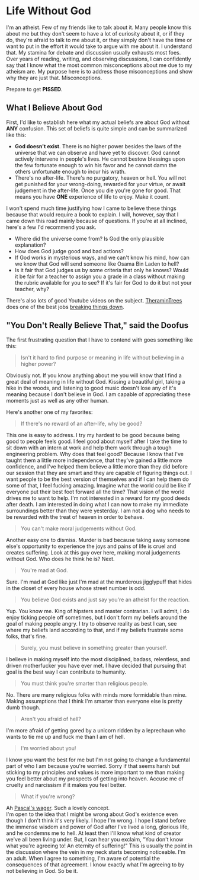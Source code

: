 # Life Without God

I'm an atheist. Few of my friends like to talk about it. Many people know this about me but they don't seem to have a lot of curiosity about it, or if they do, they're afraid to talk to me about it, or they simply don't have the time or want to put in the effort it would take to argue with me about it. I understand that. My stamina for debate and discussion usually exhausts most foes. Over years of reading, writing, and observing discussions, I can confidently say that I know what the most common misconceptions about me due to my atheism are. My purpose here is to address those misconceptions and show why they are just that. Misconceptions.

Prepare to get **PISSED**.

## What I Believe About God
First, I'd like to establish here what my actual beliefs are about God without **ANY** confusion. This set of beliefs is quite simple and can be summarized like this:
- **God doesn't exist**. There is no higher power besides the laws of the universe that we can observe and have yet to discover. God cannot actively intervene in people's lives. He cannot bestow blessings upon the few fortunate enough to win his favor and he cannot damn the others unfortunate enough to incur his wrath.
- There's no after-life. There's no purgatory, heaven or hell. You will not get punished for your wrong-doing, rewarded for your virtue, or await judgement in the after-life. Once you die you're gone for good. That means you have **ONE** experience of life to enjoy. Make it count.

I won't spend much time justifying how I came to believe these things because that would require a book to explain. I will, however, say that I came down this road mainly because of questions. If you're at all inclined, here's a few I'd recommend you ask.
- Where did the universe come from? Is God the only plausible explanation?
- How does God judge good and bad actions?
- If God works in mysterious ways, and we can't know his mind, how can we know that God will send someone like Osama Bin Laden to hell?
- Is it fair that God judges us by some criteria that only he knows? Would it be fair for a teacher to assign you a grade in a class without making the rubric available for you to see? If it's fair for God to do it but not your teacher, why?

There's also lots of good Youtube videos on the subject. [TheraminTrees](https://www.youtube.com/channel/UCJ-vHE5CrGaL_ITEg-n3OeA) does one of the best jobs [breaking things down](https://www.youtube.com/watch?v=0YQfsyK9ois).

## "You Don't Really Believe That," said the Doofus
The first frustrating question that I have to contend with goes something like this:

> Isn't it hard to find purpose or meaning in life without believing in a higher power?

Obviously not. If you know anything about me you will know that I find a great deal of meaning in life without God. Kissing a beautiful girl, taking a hike in the woods, and listening to good music doesn't lose any of it's meaning because I don't believe in God. I am capable of appreciating these moments just as well as any other human.

Here's another one of my favorites:

> If there's no reward of an after-life, why be good?

This one is easy to address. I try my hardest to be good because being good to people feels good. I feel good about myself after I take the time to sit down with an intern at work and help them work through a tough engineering problem. Why does that feel good? Because I know that I've taught them a little more independence, that they've gained a little more confidence, and I've helped them believe a little more than they did before our session that they are smart and they are capable of figuring things out. I want people to be the best version of themselves and if I can help them do some of that, I feel fucking amazing. Imagine what the world could be like if everyone put their best foot forward all the time? That vision of the world drives me to want to help. I'm not interested in a reward for my good deeds after death. I am interested in doing what I can now to make my immediate surroundings better than they were yesterday. I am not a dog who needs to be rewarded with the treat of heaven in order to behave.

> You can't make moral judgements without God.

Another easy one to dismiss. Murder is bad because taking away someone else's opportunity to experience the joys and pains of life is cruel and creates suffering. Look at this guy over here, making moral judgements without God. Who does he think he is? Next.

> You're mad at God.

Sure. I'm mad at God like just I'm mad at the murderous jigglypuff that hides in the closet of every house whose street number is odd.

> You believe God exists and just say you're an atheist for the reaction.

Yup. You know me. King of hipsters and master contrarian. I will admit, I do enjoy ticking people off sometimes, but I don't form my beliefs around the goal of making people angry. I try to observe reality as best I can, see where my beliefs land according to that, and if my beliefs frustrate some folks, that's fine.

> Surely, you must believe in something greater than yourself.

I believe in making myself into the most disciplined, badass, relentless, and driven motherfucker you have ever met. I have decided that pursuing that goal is the best way I can contribute to humanity.

> You must think you're smarter than religious people.

No. There are many religious folks with minds more formidable than mine. Making assumptions that I think I'm smarter than everyone else is pretty dumb though.

> Aren't you afraid of hell?

I'm more afraid of getting gored by a unicorn ridden by a leprechaun who wants to tie me up and fuck me than I am of hell.

> I'm worried about you!

I know you want the best for me but I'm not going to change a fundamental part of who I am because you're worried. Sorry if that seems harsh but sticking to my principles and values is more important to me than making you feel better about my prospects of getting into heaven. Accuse me of cruelty and narcissism if it makes you feel better.

> What if you're wrong?

Ah [Pascal's wager](https://www.youtube.com/watch?v=fZpJ7yUPwdU). Such a lovely concept.  
I'm open to the idea that I might be wrong about God's existence even though I don't think it's very likely. I hope I'm wrong. I hope I stand before the immense wisdom and power of God after I've lived a long, glorious life, and he condemns me to hell. At least then I'll know what kind of creator we've all been living under. But, I can hear you exclaim, "You don't know what you're agreeing to! An eternity of suffering!" This is usually the point in the discussion where the vein in my neck starts becoming noticeable. I'm an adult. When I agree to something, I'm aware of potential the consequences of that agreement. I know exactly what I'm agreeing to by not believing in God. So be it.
